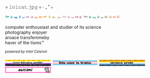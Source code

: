 ⟡ 𝚕𝚘𝚕𝚌𝚊𝚝.𝚓𝚙𝚐 ⟡ ‧ ₊ ˚ ⊹  

![rainbow cats divider](assets/rainbowcats.png)

computer enthousiast and studier of its science\
photography enjoyer\
aroace transfemmeby\
haver of the tisms™

_<sup title="i have shit processing speed :3">powered by Intel Celeron</sup>_

![nonbinary pride](assets/0079-nonbinary.gif) ![this user is trains](assets/0023-trans-pride.gif) ![aroace pride](assets/awnowimsad.tumblr.com-aroace.webp) ![autism with tbh creature](assets/blinkie-hoard-0114-tbh.gif)

<!-- https://blahaj.zone/@lolcatjpg>


**lolcatjpg/lolcatjpg** is a ✨ _special_ ✨ repository because its `README.md` (this file) appears on your GitHub profile.

Here are some ideas to get you started:

- 🔭 I’m currently working on ...
- 🌱 I’m currently learning ...
- 👯 I’m looking to collaborate on ...
- 🤔 I’m looking for help with ...
- 💬 Ask me about ...
- 📫 How to reach me: ...
- 😄 Pronouns: ...
- ⚡ Fun fact: ...
-->
